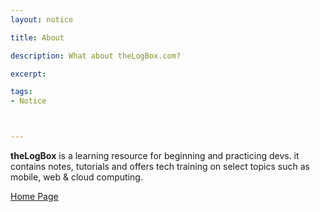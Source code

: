 ```yaml
---
layout: notice

title: About

description: What about theLogBox.com?

excerpt: 

tags:
- Notice



---
```


**theLogBox** is a learning resource for beginning and practicing devs. it contains notes, tutorials and offers tech training on select topics such as mobile, web & cloud computing.


<div id="feature-button">
  <a href="/" class='button'>Home Page<a>
</div> 